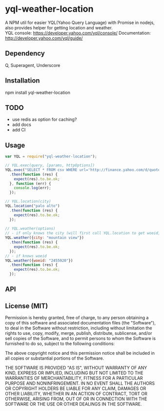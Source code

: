 yql-weather-location
==================

A NPM util for easier YQL(Yahoo Query Language) with Promise in nodejs, also provides helper for getting location and weather.  
YQL console: https://developer.yahoo.com/yql/console/
Documentation: http://developer.yahoo.com/yql/guide/

## Dependency

Q, Superagent, Underscore

## Installation

npm install yql-weather-location

## TODO

- use redis as option for caching?
- add docs
- add CI 

## Usage 

```js
var YQL = require("yql-weather-location");

// YQL.exec(query, [params, httpOptions])
YQL.exec("SELECT * FROM csv WHERE url='http://finance.yahoo.com/d/quotes.csv?s=FB&f=snl1d1t1ohgdr'")
  .then(function (res) {
    expect(res).to.be.ok;
  }, function (err) {
    console.log(err);
  });

// YQL.location(city)
YQL.location("palo alto")
  .then(function (res) {
    expect(res).to.be.ok;
  });
  
// YQL.weather(options)
// - if only knows the city (will first call YQL.location to get woeid, then call weather service)
YQL.weather({city: "mountain view"})
  .then(function (res) {
    expect(res).to.be.ok;
  });
// - if knows woeid
YQL.weather({woeid: "2455920"})
  .then(function (res) {
    expect(res).to.be.ok;
  });

```

## API 


License (MIT)
-------------

Permission is hereby granted, free of charge, to any person obtaining a copy of this software and associated documentation files (the "Software"), to deal in the Software without restriction, including without limitation the rights to use, copy, modify, merge, publish, distribute, sublicense, and/or sell copies of the Software, and to permit persons to whom the Software is furnished to do so, subject to the following conditions:

The above copyright notice and this permission notice shall be included in all copies or substantial portions of the Software.

THE SOFTWARE IS PROVIDED "AS IS", WITHOUT WARRANTY OF ANY KIND, EXPRESS OR IMPLIED, INCLUDING BUT NOT LIMITED TO THE WARRANTIES OF MERCHANTABILITY, FITNESS FOR A PARTICULAR PURPOSE AND NONINFRINGEMENT. IN NO EVENT SHALL THE AUTHORS OR COPYRIGHT HOLDERS BE LIABLE FOR ANY CLAIM, DAMAGES OR OTHER LIABILITY, WHETHER IN AN ACTION OF CONTRACT, TORT OR OTHERWISE, ARISING FROM, OUT OF OR IN CONNECTION WITH THE SOFTWARE OR THE USE OR OTHER DEALINGS IN THE SOFTWARE.
